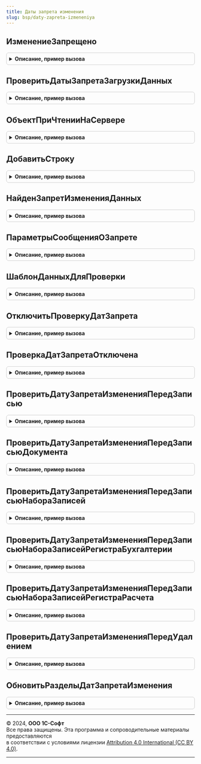 ```yaml
---
title: Даты запрета изменения
slug: bsp/daty-zapreta-izmeneniya
---
```



## ИзменениеЗапрещено
<details style="margin: 1em 0; padding: 0.5em; border: 1px solid #ccc; border-radius: 6px;">

<summary style="font-weight: bold; cursor: pointer;">Описание, пример вызова</summary>

```bsl

// Проверяет, запрещено ли изменение данных при интерактивном редактировании пользователем
// или при программной загрузке данных из узла плана обмена УзелПроверкиЗапретаЗагрузки.
//
// Параметры:
//  ДанныеИлиПолноеИмя  - СправочникОбъект
//                      - ДокументОбъект
//                      - ПланВидовХарактеристикОбъект
//                      - ПланСчетовОбъект
//                      - ПланВидовРасчетаОбъект
//                      - БизнесПроцессОбъект
//                      - ЗадачаОбъект
//                      - ПланОбменаОбъект - проверяемый объект данных.
//                      - РегистрСведенийНаборЗаписей
//                      - РегистрНакопленияНаборЗаписей
//                      - РегистрБухгалтерииНаборЗаписей
//                      - РегистрРасчетаНаборЗаписей - проверяемый набор записей с необязательным
//                          свойством Замещение (Булево, РежимЗамещения) в структуре ДополнительныеСвойства,
//                          если свойство Замещение не указано, тогда оно будет вставлено со значением Истина.
//                      - Строка - полное имя объекта метаданных, данные которого следует проверить в базе данных.
//                                 Например: "Документ.ПриходнаяНакладная".
//                                 В этом случае следует указать в параметре ИдентификаторДанных,
//                                 какие именно данные требуется прочитать из базы и проверить.
//
//  ИдентификаторДанных - СправочникСсылка
//                      - ДокументСсылка
//                      - ПланВидовХарактеристикСсылка
//                      - ПланСчетовСсылка
//                      - ПланВидовРасчетаСсылка
//                      - БизнесПроцессСсылка
//                      - ЗадачаСсылка
//                      - ПланОбменаСсылка
//                      - Отбор - ссылка на элемент данных или отбор набора записей, который нужно проверить.
//                                При этом значение для проверки будет получено из базы данных.
//                      - РегистрСведенийНаборЗаписей
//                      - РегистрНакопленияНаборЗаписей
//                      - РегистрБухгалтерииНаборЗаписей
//                      - РегистрРасчетаНаборЗаписей - набор записей со свойством Замещение (Булево, РежимЗамещения)
//                          в структуре ДополнительныеСвойства и настроенным свойством Отбор в варианте замены записей,
//                          как в обработчике ПередЗаписью, для получения заменяемых записей из базы данных.
//                      - Неопределено - если не требуется получать значение для проверки из базы данных,
//                                       а нужно проверить только данные самого объекта в ДанныеИлиПолноеИмя.
//
//  ОписаниеОшибки    - Null      - значение по умолчанию. Сведения о запретах не требуются.
//                    - Строка    - возвращаемое значение. Вернуть текстовое описание найденных запретов.
//                    - Структура - возвращаемое значение. вернуть структурное описание найденных запретов,
//                                  подробнее см. функцию ДатыЗапретаИзменения.НайденЗапретИзмененияДанных.
//
//  УзелПроверкиЗапретаЗагрузки - Неопределено
//                              - ПланОбменаСсылка - если Неопределено, то проверить запрет
//                                изменения данных; иначе - загрузку данных из указанного узла плана обмена.
//
// Возвращаемое значение:
//  Булево - Истина, если изменение данных запрещено.
//
// Варианты вызова:
//   ИзменениеЗапрещено(СправочникОбъект...)         - проверить данные в переданном объекте (наборе записей).
//   ИзменениеЗапрещено(Строка, СправочникСсылка...) - проверить данные, полученные из базы данных
//      по полному имени объекта метаданных и ссылке (отбору набора записей).
//   ИзменениеЗапрещено(СправочникОбъект..., СправочникСсылка...) - проверить одновременно
//      данные в переданном объекте и данные в базе (т.е. "до" и "после" записи в базу, если проверка выполняется
//      перед записью объекта).
//
Функция ИзменениеЗапрещено(ДанныеИлиПолноеИмя, ИдентификаторДанных = Неопределено, Экспорт
```

Пример вызова
```bsl
Результат = ДатыЗапретаИзменения.ИзменениеЗапрещено(ДанныеИлиПолноеИмя, ИдентификаторДанных, );
```
</details>

## ПроверитьДатыЗапретаЗагрузкиДанных
<details style="margin: 1em 0; padding: 0.5em; border: 1px solid #ccc; border-radius: 6px;">

<summary style="font-weight: bold; cursor: pointer;">Описание, пример вызова</summary>

```bsl

// Проверяет наличие запрета загрузки объекта или набора записей Данные.
// При этом выполняется проверка старой и новой версии данных.
//
// Параметры:
//  Данные              - СправочникОбъект
//                      - ДокументОбъект
//                      - ПланВидовХарактеристикОбъект
//                      - ПланСчетовОбъект
//                      - ПланВидовРасчетаОбъект
//                      - БизнесПроцессОбъект
//                      - ЗадачаОбъект
//                      - ПланОбменаОбъект
//                      - УдалениеОбъекта
//                      - РегистрСведенийНаборЗаписей
//                      - РегистрНакопленияНаборЗаписей
//                      - РегистрБухгалтерииНаборЗаписей
//                      - РегистрРасчетаНаборЗаписей - элемент данных или набор записей.
//
//  УзелПроверкиЗапретаЗагрузки  - ПланОбменаСсылка - узел, для которого требуется проверка.
//
//  Отказ               - Булево - возвращаемый параметр: Истина, если загрузка запрещена.
//
//  ОписаниеОшибки      - Null      - значение по умолчанию. Сведения о запретах не требуются.
//                      - Строка    - возвращаемое значение. Вернуть текстовое описание найденных запретов.
//                      - Структура - возвращаемое значение. Вернуть структурное описание найденных запретов,
//                                    подробнее см. функцию ДатыЗапретаИзменения.НайденЗапретИзмененияДанных.
//
Процедура ПроверитьДатыЗапретаЗагрузкиДанных(Данные, УзелПроверкиЗапретаЗагрузки, Отказ, ОписаниеОшибки = Null) Экспорт
```

Пример вызова
```bsl
ДатыЗапретаИзменения.ПроверитьДатыЗапретаЗагрузкиДанных(Данные, УзелПроверкиЗапретаЗагрузки, Отказ, ОписаниеОшибки);
```
</details>

## ОбъектПриЧтенииНаСервере
<details style="margin: 1em 0; padding: 0.5em; border: 1px solid #ccc; border-radius: 6px;">

<summary style="font-weight: bold; cursor: pointer;">Описание, пример вызова</summary>

```bsl

// Обработчик события формы ПриЧтенииНаСервере, который встраивается в формы элементов справочников,
// документов, записей регистров и др., чтобы заблокировать форму, если изменение запрещено.
//
// Параметры:
//  Форма               - ФормаКлиентскогоПриложения - форма элемента объекта или записи регистра.
//
//  ТекущийОбъект       - СправочникОбъект
//                      - ДокументОбъект
//                      - ПланВидовХарактеристикОбъект
//                      - ПланСчетовОбъект
//                      - ПланВидовРасчетаОбъект
//                      - БизнесПроцессОбъект
//                      - ЗадачаОбъект
//                      - ПланОбменаОбъект
//                      - РегистрСведенийМенеджерЗаписи - менеджер записи.
//
// Возвращаемое значение:
//  Булево - Истина, если проверка запрета изменения была пропущена программно.
//
Функция ОбъектПриЧтенииНаСервере(Форма, ТекущийОбъект) Экспорт
```

Пример вызова
```bsl
Результат = ДатыЗапретаИзменения.ОбъектПриЧтенииНаСервере(Форма, ТекущийОбъект) 
```
</details>

## ДобавитьСтроку
<details style="margin: 1em 0; padding: 0.5em; border: 1px solid #ccc; border-radius: 6px;">

<summary style="font-weight: bold; cursor: pointer;">Описание, пример вызова</summary>

```bsl

// Добавляет строку описания источника данных для проверки запрета изменения.
// Используется в процедуре ЗаполнитьИсточникиДанныхДляПроверкиЗапретаИзменения
// общего модуля ДатыЗапретаИзмененияПереопределяемый.
//
// Параметры:
//  Данные      - ТаблицаЗначений - передается в процедуру ЗаполнитьИсточникиДанныхДляПроверкиЗапретаИзменения.
//  Таблица     - Строка - полное имя объекта метаданных, например "Документ.ПриходнаяНакладная".
//  ПолеДаты    - Строка - имя реквизита объекта или табличной части, например: "Дата", "Товары.ДатаОтгрузки".
//  Раздел      - Строка - имя предопределенного элемента ПланВидовХарактеристикСсылка.РазделыДатЗапретаИзменения.
//  ПолеОбъекта - Строка - имя реквизита объекта или реквизита табличной части, например: "Организация", "Товары.Склад".
//
Процедура ДобавитьСтроку(Данные, Таблица, ПолеДаты, Раздел = "", ПолеОбъекта = "") Экспорт
```

Пример вызова
```bsl
ДатыЗапретаИзменения.ДобавитьСтроку(Данные, Таблица, ПолеДаты, Раздел, ПолеОбъекта);
```
</details>

## НайденЗапретИзмененияДанных
<details style="margin: 1em 0; padding: 0.5em; border: 1px solid #ccc; border-radius: 6px;">

<summary style="font-weight: bold; cursor: pointer;">Описание, пример вызова</summary>

```bsl

// Найти даты запрета по проверяемым данным для указанного пользователя или узла плана обмена.
//
// Параметры:
//  ДанныеДляПроверки - см. ДатыЗапретаИзменения.ШаблонДанныхДляПроверки
//
//  ПараметрыСообщенияОЗапрете - см. ДатыЗапретаИзменения.ПараметрыСообщенияОЗапрете
//                             - Неопределено - формировать текст сообщения о запрете не требуется.
//
//  ОписаниеОшибки    - Null      - значение по умолчанию. Сведения о запретах не требуются.
//                    - Строка    - возвращаемое значение. Вернуть текстовое описание найденных запретов.
//                    - Структура - возвращаемое значение. Вернуть структурное описание найденных запретов:
//                        * ПредставлениеДанных - Строка - представление данных, используемое в заголовке ошибки.
//                        * ЗаголовокОшибки     - Строка - строка, подобная следующей:
//                                                "Заказ 10 от 01.01.2017 невозможно изменить в запрещенном периоде.".
//                        * Запреты - ТаблицаЗначений - найденные запреты в виде таблицы с колонками:
//                          ** Дата            - Дата         - проверяемая дата.
//                          ** Раздел          - Строка       - имя раздела, по которому выполнялся поиск запретов, если
//                                                 пустая строка, значит, выполнялся поиск даты, действующей для всех разделов.
//                          ** Объект          - ЛюбаяСсылка  - ссылка на объект, по которому выполнялся поиск даты запрета.
//                                             - Неопределено - выполнялся поиск даты, действующей для всех объектов.
//                          ** ДатаЗапрета     - Дата         - найденная дата запрета.
//                          ** ОбщаяДата       - Булево       - если Истина, значит, найденная дата запрета действует для
//                                                 всех разделов, а не только для раздела, по которому выполнялся поиск.
//                          ** ДляВсехОбъектов - Булево       - если Истина, значит, найденная дата запрета действует для
//                                                 всех объектов, а не только для объекта, по которому выполнялся поиск.
//                          ** Адресат         - ОпределяемыйТип.АдресатЗапретаИзменения - пользователь или узел
//                                                 плана обмена, для которого задана найденная дата запрета.
//                          ** Описание        - Строка - строка, подобная следующей:
//                            "Дате 01.01.2017 по объекту ""Склад программ"" раздела ""Складской учет"" соответствует
//                            запрет изменения данных для всех пользователей (установлена общая дата запрета)".
//
//  УзелПроверкиЗапретаЗагрузки - Неопределено - выполнить проверку изменения данных.
//                              - ПланОбменаСсылка - выполнить проверку загрузки данных для указанного узла.
//
// Возвращаемое значение:
//  Булево - если Истина, то найден хотя бы один запрет изменения.
//
Функция НайденЗапретИзмененияДанных(Знач ДанныеДляПроверки, Экспорт
```

Пример вызова
```bsl
Результат = ДатыЗапретаИзменения.НайденЗапретИзмененияДанных(ДанныеДляПроверки, );
```
</details>

## ПараметрыСообщенияОЗапрете
<details style="margin: 1em 0; padding: 0.5em; border: 1px solid #ccc; border-radius: 6px;">

<summary style="font-weight: bold; cursor: pointer;">Описание, пример вызова</summary>

```bsl

// Возвращает параметры для формирования сообщение о запрете записи или загрузки данных.
// Для использования в функции ДатыЗапретаИзменения.НайденЗапретИзмененияДанных.
//
// Возвращаемое значение:
//   Структура:
//    * НоваяВерсия - Булево - если Истина, то сообщение о запрете необходимо
//                    сформировать для новой версии, иначе для старой версии.
//    * Данные - ЛюбаяСсылка
//             - СправочникОбъект
//             - ДокументОбъект
//             - РегистрСведенийНаборЗаписей
//             - РегистрНакопленияНаборЗаписей
//             - РегистрБухгалтерииНаборЗаписей
//             - РегистрРасчетаНаборЗаписей - ссылка, объект данных,
//                  или набор записей регистра, представление которого будет выведено в сообщении о запрете.
//             - Структура:
//                 ** Регистр - Строка - полное имя регистра.
//                            - РегистрСведенийНаборЗаписей
//                            - РегистрНакопленияНаборЗаписей
//                            - РегистрБухгалтерииНаборЗаписей
//                            - РегистрРасчетаНаборЗаписей - набор записей регистра.
//                 ** Отбор   - Отбор - отбор набора записей.
//             - Строка - подготовленное представление данных,
//                        которое будет выведено в сообщении о запрете.
//
Функция ПараметрыСообщенияОЗапрете() Экспорт
```

Пример вызова
```bsl
Результат = ДатыЗапретаИзменения.ПараметрыСообщенияОЗапрете() 
```
</details>

## ШаблонДанныхДляПроверки
<details style="margin: 1em 0; padding: 0.5em; border: 1px solid #ccc; border-radius: 6px;">

<summary style="font-weight: bold; cursor: pointer;">Описание, пример вызова</summary>

```bsl

// Возвращает новую таблицу значений с колонками Дата, Раздел и Объект
// для заполнения и последующей передачи в функцию ДатыЗапретаИзменения.НайденЗапретИзмененияДанных.
//
// Возвращаемое значение:
//  ТаблицаЗначений:
//   * Дата   - Дата   - дата без времени, которую нужно проверить на принадлежность установленным запретам.
//   * Раздел - Строка - одно из имен разделов, указанных в процедуре
//                       ДатыЗапретаИзмененияПереопределяемый.ПриЗаполненииРазделовДатЗапретаИзменения
//   * Объект - ЛюбаяСсылка - один из типов объектов, указанных для раздела в процедуре
//                       ДатыЗапретаИзмененияПереопределяемый.ПриЗаполненииРазделовДатЗапретаИзменения.
//
Функция ШаблонДанныхДляПроверки() Экспорт
```

Пример вызова
```bsl
Результат = ДатыЗапретаИзменения.ШаблонДанныхДляПроверки() 
```
</details>

## ОтключитьПроверкуДатЗапрета
<details style="margin: 1em 0; padding: 0.5em; border: 1px solid #ccc; border-radius: 6px;">

<summary style="font-weight: bold; cursor: pointer;">Описание, пример вызова</summary>

```bsl

// В текущем сеансе отключает и включает проверку дат запрета изменения и загрузки данных.
// Требуется для реализации специальной логики работы и ускорения пакетной обработки данных
// при записи объекта или набора записей, когда признак ОбменДанными.Загрузка не установлен.
//
// Для использования требуются полные права или привилегированный режим.
//
// Рекомендуется:
// - массовой загрузке данных из файла (если данные не попадают в запрещенный период);
// - массовой загрузке данных при обмене данными (если данные не попадают в запрещенный период);
// - в случае, когда требуется отключить проверку дат запрета не для одного объекта,
//   путем вставки свойства ПропуститьПроверкуЗапретаИзменения в ДополнительныеСвойства объекта,
//   а для всех объектов, которые будут записываться в рамках записи этого объекта.
//
// Параметры:
//  Отключить - Булево - Истина - отключает проверку дат запрета изменения и загрузки данных.
//                       Ложь   - включает  проверку дат запрета изменения и загрузки данных.
//
// Пример:
//
//  Вариант 1. Запись набора объектов вне транзакции (ТранзакцияАктивна() = Ложь).
//
//	ПроверкаДатЗапретаОтключена = ДатыЗапретаИзменения.ПроверкаДатЗапретаОтключена();
//	ДатыЗапретаИзменения.ОтключитьПроверкуДатЗапрета(Истина);
//	Попытка
//		// Запись набора объектов.
//		// ...
//	Исключение
//		ДатыЗапретаИзменения.ОтключитьПроверкуДатЗапрета(ПроверкаДатЗапретаОтключена);
//		//...
//		ВызватьИсключение;
//	КонецПопытки;
//	ДатыЗапретаИзменения.ОтключитьПроверкуДатЗапрета(ПроверкаДатЗапретаОтключена);
//
//  Вариант 2. Запись набора объектов в транзакции (ТранзакцияАктивна() = Истина).
//
//	ПроверкаДатЗапретаОтключена = ДатыЗапретаИзменения.ПроверкаДатЗапретаОтключена();
//	ДатыЗапретаИзменения.ОтключитьПроверкуДатЗапрета(Истина);
//	НачатьТранзакцию();
//	Попытка
//		БлокировкаДанных.Заблокировать();
//		// ...
//		// Запись набора объектов.
//		// ...
//		ЗафиксироватьТранзакцию();
//	Исключение
//		ОтменитьТранзакцию();
//		ДатыЗапретаИзменения.ОтключитьПроверкуДатЗапрета(ПроверкаДатЗапретаОтключена);
//		//...
//		ВызватьИсключение;
//	КонецПопытки;
//	ДатыЗапретаИзменения.ОтключитьПроверкуДатЗапрета(ПроверкаДатЗапретаОтключена);
//
Процедура ОтключитьПроверкуДатЗапрета(Отключить) Экспорт
```

Пример вызова
```bsl
ДатыЗапретаИзменения.ОтключитьПроверкуДатЗапрета(Отключить) 
```
</details>

## ПроверкаДатЗапретаОтключена
<details style="margin: 1em 0; padding: 0.5em; border: 1px solid #ccc; border-radius: 6px;">

<summary style="font-weight: bold; cursor: pointer;">Описание, пример вызова</summary>

```bsl

// Возвращает состояние отключения дат запрета, выполняемое
// процедурой ОтключитьПроверкуДатЗапрета.
//
// Возвращаемое значение:
//  Булево
//
Функция ПроверкаДатЗапретаОтключена() Экспорт
```

Пример вызова
```bsl
Результат = ДатыЗапретаИзменения.ПроверкаДатЗапретаОтключена() 
```
</details>

## ПроверитьДатуЗапретаИзмененияПередЗаписью
<details style="margin: 1em 0; padding: 0.5em; border: 1px solid #ccc; border-radius: 6px;">

<summary style="font-weight: bold; cursor: pointer;">Описание, пример вызова</summary>

```bsl

// Обработчик подписки на событие ПередЗаписью для проверки запрета изменения.
//
// Параметры:
//  Источник   - СправочникОбъект
//             - ПланВидовХарактеристикОбъект
//             - ПланСчетовОбъект
//             - ПланВидовРасчетаОбъект
//             - БизнесПроцессОбъект
//             - ЗадачаОбъект
//             - ПланОбменаОбъект - объект данных, передаваемый в подписку на событие ПередЗаписью.
//
//  Отказ      - Булево - параметр, передаваемый в подписку на событие ПередЗаписью.
//
Процедура ПроверитьДатуЗапретаИзмененияПередЗаписью(Источник, Отказ) Экспорт
```

Пример вызова
```bsl
ДатыЗапретаИзменения.ПроверитьДатуЗапретаИзмененияПередЗаписью(Источник, Отказ) 
```
</details>

## ПроверитьДатуЗапретаИзмененияПередЗаписьюДокумента
<details style="margin: 1em 0; padding: 0.5em; border: 1px solid #ccc; border-radius: 6px;">

<summary style="font-weight: bold; cursor: pointer;">Описание, пример вызова</summary>

```bsl

// Обработчик подписки на событие ПередЗаписью для проверки запрета изменения.
//
// Параметры:
//  Источник        - ДокументОбъект - объект данных, передаваемый в подписку на событие ПередЗаписью.
//  Отказ           - Булево - параметр, передаваемый в подписку на событие ПередЗаписью.
//  РежимЗаписи     - Булево - параметр, передаваемый в подписку на событие ПередЗаписью.
//  РежимПроведения - Булево - параметр, передаваемый в подписку на событие ПередЗаписью.
//
Процедура ПроверитьДатуЗапретаИзмененияПередЗаписьюДокумента(Источник, Отказ, РежимЗаписи, РежимПроведения) Экспорт
```

Пример вызова
```bsl
ДатыЗапретаИзменения.ПроверитьДатуЗапретаИзмененияПередЗаписьюДокумента(Источник, Отказ, РежимЗаписи, РежимПроведения) 
```
</details>

## ПроверитьДатуЗапретаИзмененияПередЗаписьюНабораЗаписей
<details style="margin: 1em 0; padding: 0.5em; border: 1px solid #ccc; border-radius: 6px;">

<summary style="font-weight: bold; cursor: pointer;">Описание, пример вызова</summary>

```bsl

// Обработчик подписки на событие ПередЗаписью для проверки запрета изменения.
//
// Параметры:
//  Источник   - РегистрСведенийНаборЗаписей
//             - РегистрНакопленияНаборЗаписей - набор записей, передаваемый в подписку на событие ПередЗаписью.
//  Отказ      - Булево - параметр, передаваемый в подписку на событие ПередЗаписью.
//  Замещение  - РежимЗамещения, Булево - параметр, передаваемый в подписку на событие ПередЗаписью.
//
Процедура ПроверитьДатуЗапретаИзмененияПередЗаписьюНабораЗаписей(Источник, Отказ, Замещение) Экспорт
```

Пример вызова
```bsl
ДатыЗапретаИзменения.ПроверитьДатуЗапретаИзмененияПередЗаписьюНабораЗаписей(Источник, Отказ, Замещение) 
```
</details>

## ПроверитьДатуЗапретаИзмененияПередЗаписьюНабораЗаписейРегистраБухгалтерии
<details style="margin: 1em 0; padding: 0.5em; border: 1px solid #ccc; border-radius: 6px;">

<summary style="font-weight: bold; cursor: pointer;">Описание, пример вызова</summary>

```bsl

// Обработчик подписки на событие ПередЗаписью для проверки запрета изменения.
//
// Параметры:
//  Источник    - РегистрБухгалтерииНаборЗаписей - набор записей, передаваемый
//                в подписку на событие ПередЗаписью.
//  Отказ       - Булево - параметр, передаваемый в подписку на событие ПередЗаписью.
//  Замещение   - РежимЗамещения, Булево - параметр, передаваемый в подписку на событие ПередЗаписью.
//
Процедура ПроверитьДатуЗапретаИзмененияПередЗаписьюНабораЗаписейРегистраБухгалтерии( Экспорт
```

Пример вызова
```bsl
ДатыЗапретаИзменения.ПроверитьДатуЗапретаИзмененияПередЗаписьюНабораЗаписейРегистраБухгалтерии();
```
</details>

## ПроверитьДатуЗапретаИзмененияПередЗаписьюНабораЗаписейРегистраРасчета
<details style="margin: 1em 0; padding: 0.5em; border: 1px solid #ccc; border-radius: 6px;">

<summary style="font-weight: bold; cursor: pointer;">Описание, пример вызова</summary>

```bsl

// Обработчик подписки на событие ПередЗаписью для проверки запрета изменения.
//
// Параметры:
//  Источник     - РегистрРасчетаНаборЗаписей - набор записей, передаваемый
//                 в подписку на событие ПередЗаписью.
//  Отказ        - Булево - параметр, передаваемый в подписку на событие ПередЗаписью.
//  Замещение    - РежимЗамещения, Булево - параметр, передаваемый в подписку на событие ПередЗаписью.
//  ТолькоЗапись - Булево - параметр, передаваемый в подписку на событие ПередЗаписью.
//  ЗаписьФактическогоПериодаДействия - Булево - параметр, передаваемый в подписку на событие ПередЗаписью.
//  ЗаписьПерерасчетов - Булево - параметр, передаваемый в подписку на событие ПередЗаписью.
//
Процедура ПроверитьДатуЗапретаИзмененияПередЗаписьюНабораЗаписейРегистраРасчета( Экспорт
```

Пример вызова
```bsl
ДатыЗапретаИзменения.ПроверитьДатуЗапретаИзмененияПередЗаписьюНабораЗаписейРегистраРасчета();
```
</details>

## ПроверитьДатуЗапретаИзмененияПередУдалением
<details style="margin: 1em 0; padding: 0.5em; border: 1px solid #ccc; border-radius: 6px;">

<summary style="font-weight: bold; cursor: pointer;">Описание, пример вызова</summary>

```bsl

// Обработчик подписки на событие ПередУдалением для проверки запрета изменения.
//
// Параметры:
//  Источник   - СправочникОбъект
//             - ДокументОбъект
//             - ПланВидовХарактеристикОбъект
//             - ПланСчетовОбъект
//             - ПланВидовРасчетаОбъект
//             - БизнесПроцессОбъект
//             - ЗадачаОбъект
//             - ПланОбменаОбъект - объект данных, передаваемый в подписку на событие ПередЗаписью.
//
//  Отказ      - Булево - параметр, передаваемый в подписку на событие ПередЗаписью.
//
Процедура ПроверитьДатуЗапретаИзмененияПередУдалением(Источник, Отказ) Экспорт
```

Пример вызова
```bsl
ДатыЗапретаИзменения.ПроверитьДатуЗапретаИзмененияПередУдалением(Источник, Отказ) 
```
</details>

## ОбновитьРазделыДатЗапретаИзменения
<details style="margin: 1em 0; padding: 0.5em; border: 1px solid #ccc; border-radius: 6px;">

<summary style="font-weight: bold; cursor: pointer;">Описание, пример вызова</summary>

```bsl

// Не требуется вызывать, так как обновление выполняется автоматически.
Процедура ОбновитьРазделыДатЗапретаИзменения() Экспорт
```

Пример вызова
```bsl
ДатыЗапретаИзменения.ОбновитьРазделыДатЗапретаИзменения() 
```
</details>

---

© 2024, **ООО 1С-Софт**  
Все права защищены. Эта программа и сопроводительные материалы предоставляются  
в соответствии с условиями лицензии [Attribution 4.0 International (CC BY 4.0)](https://creativecommons.org/licenses/by/4.0/legalcode).

---
